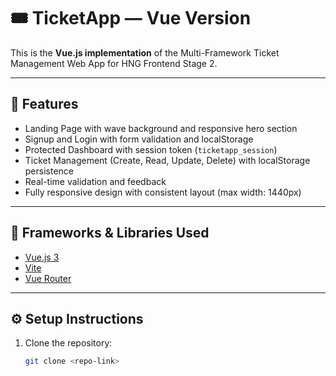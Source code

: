 # 🎟️ TicketApp — Vue Version

This is the **Vue.js implementation** of the Multi-Framework Ticket Management Web App for HNG Frontend Stage 2.

---

## 🚀 Features

- Landing Page with wave background and responsive hero section  
- Signup and Login with form validation and localStorage  
- Protected Dashboard with session token (`ticketapp_session`)  
- Ticket Management (Create, Read, Update, Delete) with localStorage persistence  
- Real-time validation and feedback  
- Fully responsive design with consistent layout (max width: 1440px)

---

## 🧩 Frameworks & Libraries Used

- [Vue.js 3](https://vuejs.org/)
- [Vite](https://vitejs.dev/)
- [Vue Router](https://router.vuejs.org/)

---

## ⚙️ Setup Instructions

1. Clone the repository:
   ```bash
   git clone <repo-link>

